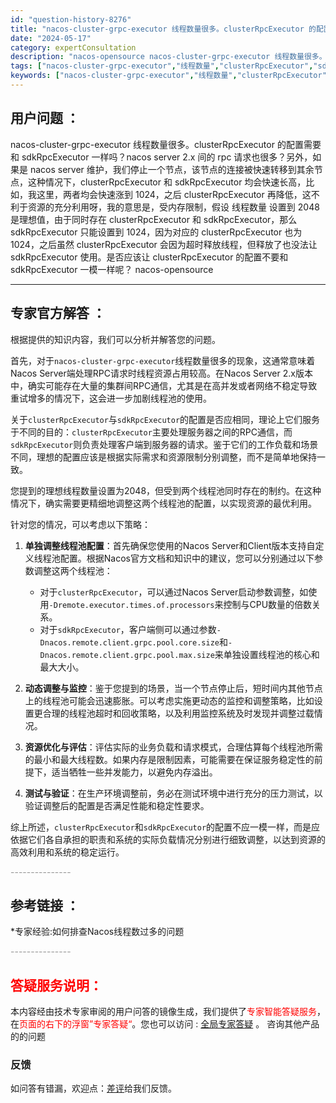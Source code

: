 ```yaml
---
id: "question-history-8276"
title: "nacos-cluster-grpc-executor 线程数量很多。clusterRpcExecutor 的配置需要和 sdkRpcExecutor 一样吗？nacos server 2.x 间的 rpc 请求也很多？另外，如果是 nacos server 维护，我们停止一个节点，该节点的连接被快速转移到其余节点，这种情况下，clusterRpcExecutor 和 sdkRpcExecutor 均会快速长高，比如，我这里，两者均会快速涨到 1024，之后 clusterRpcExecutor 再降低，这不利于资源的充分利用呀，我的意思是，受内存限制，假设 线程数量 设置到 2048 是理想值，由于同时存在 clusterRpcExecutor 和 sdkRpcExecutor，那么 sdkRpcExecutor 只能设置到 1024，因为对应的 clusterRpcExecutor 也为 1024，之后虽然 clusterRpcExecutor 会因为超时释放线程，但释放了也没法让 sdkRpcExecutor 使用。是否应该让 clusterRpcExecutor 的配置不要和 sdkRpcExecutor 一模一样呢？ nacos-opensource"
date: "2024-05-17"
category: expertConsultation
description: "nacos-opensource nacos-cluster-grpc-executor 线程数量很多。clusterRpcExecutor 的配置需要和 sdkRpcExecutor 一样吗？nacos server 2.x 间的 rpc 请求也很多？另外，如果是 nacos server 维护，我们停止一个节点，该节点的连接被快速转移到其余节点，这种情况下，clusterRpcExecutor 和 sdkRpcExecutor 均会快速长高，比如，我这里，两者均会快速涨到 1024，之后 clusterRpcExecutor 再降低，这不利于资源的充分利用呀，我的意思是，受内存限制，假设 线程数量 设置到 2048 是理想值，由于同时存在 clusterRpcExecutor 和 sdkRpcExecutor，那么 sdkRpcExecutor 只能设置到 1024，因为对应的 clusterRpcExecutor 也为 1024，之后虽然 clusterRpcExecutor 会因为超时释放线程，但释放了也没法让 sdkRpcExecutor 使用。是否应该让 clusterRpcExecutor 的配置不要和 sdkRpcExecutor 一模一样呢？"
tags: ["nacos-cluster-grpc-executor","线程数量","clusterRpcExecutor","sdkRpcExecutor","配置","nacos server","2.x","rpc 请求","维护","停止节点","连接转移","资源充分利用","内存限制","线程数量设置","2048","理想值","超时释放线程"]
keywords: ["nacos-cluster-grpc-executor","线程数量","clusterRpcExecutor","sdkRpcExecutor","配置","nacos server","2.x","rpc 请求","维护","停止节点","连接转移","资源充分利用","内存限制","线程数量设置","2048","理想值","超时释放线程"]
---
```


## 用户问题 ： 
 nacos-cluster-grpc-executor 线程数量很多。clusterRpcExecutor 的配置需要和 sdkRpcExecutor 一样吗？nacos server 2.x 间的 rpc 请求也很多？另外，如果是 nacos server 维护，我们停止一个节点，该节点的连接被快速转移到其余节点，这种情况下，clusterRpcExecutor 和 sdkRpcExecutor 均会快速长高，比如，我这里，两者均会快速涨到 1024，之后 clusterRpcExecutor 再降低，这不利于资源的充分利用呀，我的意思是，受内存限制，假设 线程数量 设置到 2048 是理想值，由于同时存在 clusterRpcExecutor 和 sdkRpcExecutor，那么 sdkRpcExecutor 只能设置到 1024，因为对应的 clusterRpcExecutor 也为 1024，之后虽然 clusterRpcExecutor 会因为超时释放线程，但释放了也没法让 sdkRpcExecutor 使用。是否应该让 clusterRpcExecutor 的配置不要和 sdkRpcExecutor 一模一样呢？ nacos-opensource 

---------------
## 专家官方解答 ：

根据提供的知识内容，我们可以分析并解答您的问题。

首先，对于`nacos-cluster-grpc-executor`线程数量很多的现象，这通常意味着Nacos Server端处理RPC请求时线程资源占用较高。在Nacos Server 2.x版本中，确实可能存在大量的集群间RPC通信，尤其是在高并发或者网络不稳定导致重试增多的情况下，这会进一步加剧线程池的使用。

关于`clusterRpcExecutor`与`sdkRpcExecutor`的配置是否应相同，理论上它们服务于不同的目的：`clusterRpcExecutor`主要处理服务器之间的RPC通信，而`sdkRpcExecutor`则负责处理客户端到服务器的请求。鉴于它们的工作负载和场景不同，理想的配置应该是根据实际需求和资源限制分别调整，而不是简单地保持一致。

您提到的理想线程数量设置为2048，但受到两个线程池同时存在的制约。在这种情况下，确实需要更精细地调整这两个线程池的配置，以实现资源的最优利用。

针对您的情况，可以考虑以下策略：

1. **单独调整线程池配置**：首先确保您使用的Nacos Server和Client版本支持自定义线程池配置。根据Nacos官方文档和知识中的建议，您可以分别通过以下参数调整这两个线程池：
   - 对于`clusterRpcExecutor`，可以通过Nacos Server启动参数调整，如使用`-Dremote.executor.times.of.processors`来控制与CPU数量的倍数关系。
   - 对于`sdkRpcExecutor`，客户端侧可以通过参数`-Dnacos.remote.client.grpc.pool.core.size`和`-Dnacos.remote.client.grpc.pool.max.size`来单独设置线程池的核心和最大大小。

2. **动态调整与监控**：鉴于您提到的场景，当一个节点停止后，短时间内其他节点上的线程池可能会迅速膨胀。可以考虑实施更动态的监控和调整策略，比如设置更合理的线程池超时和回收策略，以及利用监控系统及时发现并调整过载情况。

3. **资源优化与评估**：评估实际的业务负载和请求模式，合理估算每个线程池所需的最小和最大线程数。如果内存是限制因素，可能需要在保证服务稳定性的前提下，适当牺牲一些并发能力，以避免内存溢出。

4. **测试与验证**：在生产环境调整前，务必在测试环境中进行充分的压力测试，以验证调整后的配置是否满足性能和稳定性要求。

综上所述，`clusterRpcExecutor`和`sdkRpcExecutor`的配置不应一模一样，而是应依据它们各自承担的职责和系统的实际负载情况分别进行细致调整，以达到资源的高效利用和系统的稳定运行。


<font color="#949494">---------------</font> 


## 参考链接 ：

*专家经验:如何排查Nacos线程数过多的问题 


 <font color="#949494">---------------</font> 
 


## <font color="#FF0000">答疑服务说明：</font> 

本内容经由技术专家审阅的用户问答的镜像生成，我们提供了<font color="#FF0000">专家智能答疑服务</font>，在<font color="#FF0000">页面的右下的浮窗”专家答疑“</font>。您也可以访问 : [全局专家答疑](https://opensource.alibaba.com/chatBot) 。 咨询其他产品的的问题

### 反馈
如问答有错漏，欢迎点：[差评](https://ai.nacos.io/user/feedbackByEnhancerGradePOJOID?enhancerGradePOJOId=13622)给我们反馈。
